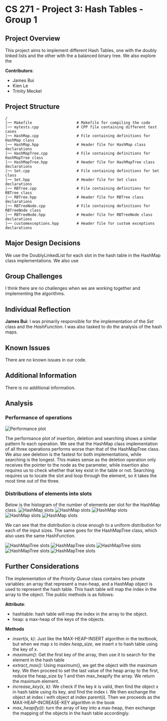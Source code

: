 # CS 271 - Project 3: Hash Tables - Group 1

## Project Overview
This project aims to implement different Hash Tables, one with the doubly linked lists and the other with the a balanced binary tree. We also explore the 

**Contributors**:  
- James Bui
- Kien Le
- Trinity Meckel

## Project Structure
```
/
│── Makefile                    # Makefile for compiling the code
│── mytests.cpp                 # CPP file containing different test cases
│── HashMap.cpp                 # File containing definitions for HashMap class
│── HashMap.hpp                 # Header file for HashMap class declarations
│── HashMapTree.cpp             # File containing definitions for HashMapTree class
│── HashMapTree.hpp             # Header file for HashMapTree class declarations
│── Set.cpp                     # File containing definitions for Set class
│── Set.hpp                     # Header file for Set class declarations
│── RBTree.cpp                  # File containing definitions for RBTree class
│── RBTree.hpp                  # Header file for RBTree class declarations
│── RBTreeNode.cpp              # File containing definitions for RBTreeNode class
│── RBTreeNode.hpp              # Header file for RBTreeNode class declarations
│── customexceptions.hpp        # Header file for custom exceptions declarations
```

## Major Design Decisions
We use the DoublyLinkedList for each slot in the hash table in the HashMap class implementations. We also use 

## Group Challenges
I think there are no challenges when we are working together and implementing the algorithms.

## Individual Reflection
**James Bui**: I was primarily responsible for the implementation of the *Set* class and the *HashFunction*. I was also tasked to do the analysis of the hash maps.

## Known Issues
There are no known issues in our code.

## Additional Information
There is no additional information. 

## Analysis 

### Performance of operations
![Performance plot](combined_hashmap_hashmaptree_performance_log.png)

The performance plot of insertion, deletion and searching shows a similar pattern fo each operation. We see that the HashMap class implementation of all three operations performs worse than that of the HashMapTree class. We also see deletion is the fastest for both implementations, while searching is the longest. This makes sense as the deletion operation only receives the pointer to the node as the parameter, while insertion also requires us to check whether that key exist in the table or not. Searching requires us to locate the slot and loop through the element, so it takes the most time out of the three.  

### Distributions of elements into slots
Below is the histogram of the number of elements per slot for the HashMap class.
![HashMap slots](slot_distribution_size_100.png) 
![HashMap slots](slot_distribution_size_1000.png) 
![HashMap slots](slot_distribution_size_10000.png) 
![HashMap slots](slot_distribution_size_100000.png) 
![HashMap slots](slot_distribution_size_1000000.png) 

We can see that the distribution is close enough to a uniform distribution for each of the input sizes. The same goes for the HashMapTree class, which also uses the same HashFunction.

![HashMapTree slots](slot_distribution_tree_size_100.png) 
![HashMapTree slots](slot_distribution_tree_size_1000.png) 
![HashMapTree slots](slot_distribution_tree_size_10000.png) 
![HashMapTree slots](slot_distribution_tree_size_100000.png) 
![HashMapTree slots](slot_distribution_tree_size_1000000.png)
## Further Considerations 
The implementation of the *Priority Queue* class contains two private variables: an array that represent a max-heap, and a HashMap object is used to represent the hash table. This hash table will map the index in the array to the object. The public methods is as follows:

**Attribute**: 
- hashtable: hash table will map the index in the array to the object.
- heap: a max-heap of the keys of the objects.

**Methods**
- *insert(x, k)*: Just like the MAX-HEAP-INSERT algorithm in the textbook, but when we map x to index *heap_size*, we insert x to hash table using the key of x.
- *maximum()*: Get the first key of the array, then use it to search for the element in the hash table
- *extract_max()*: Using maximum(), we get the object with the maximum key. We then proceed to set the last value of the heap array to the first, reduce the heap_size by 1 and then max_heapify the array. We return the maximum element.
- *increase_key(x, k)*: We check if the key *k* is valid, then find the object x in hash table using its key, and find the index i. We then exchange the object at index i with object at index parent(i). Then we proceeds as the MAX-HEAP-INCREASE-KEY algorithm in the book
- *max_heapify(i)*: turn the array of key into a max-heap, then exchange the mapping of the objects in the hash table accordingly.